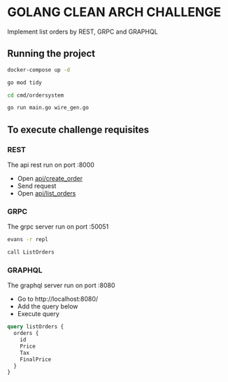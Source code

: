 # GOLANG CLEAN ARCH CHALLENGE

Implement list orders by REST, GRPC and GRAPHQL

## Running the project
```bash
docker-compose up -d

go mod tidy

cd cmd/ordersystem

go run main.go wire_gen.go  
```

## To execute challenge requisites
### REST
The api rest run on port :8000

- Open [api/create_order](api/create_order.http)
- Send request
- Open [api/list_orders](api/list_orders.http)

### GRPC
The grpc server run on port :50051

```bash
evans -r repl

call ListOrders
```

### GRAPHQL
The graphql server run on port :8080

- Go to http://localhost:8080/
- Add the query below
- Execute query

```graphql
query listOrders {
  orders {
    id
    Price
    Tax
    FinalPrice
  }
}
```